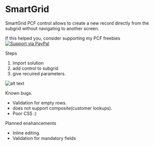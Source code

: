 # SmartGrid
SmartGrid PCF control allows to create a new record directly from the subgrid without navigating to another screen.

If this helped you, consider supporting my PCF freebies [![Support via PayPal](https://cdn.rawgit.com/twolfson/paypal-github-button/1.0.0/dist/button.svg)](https://paypal.me/nijojosephraju?locale.x=en_GB)

Steps
1. Import solution 
2. add control to subgrid
3. give recuired parameters.

![alt text](https://media.giphy.com/media/QADVbRD1qq1guHT8T9/giphy.gif)

Known bugs.
* Validation for empty rows.
* does not support composite(customer lookups).
* Poor CSS :)

Planned enahancements
* Inline editing.
* Validation for mandatory fields


